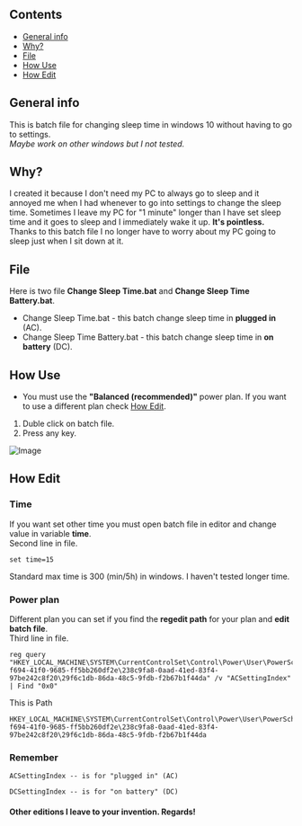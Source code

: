 ## Contents
* [General info](#general-info)
* [Why?](#why)
* [File](#file)
* [How Use](#how-use)
* [How Edit](#how-edit)

## General info
This is batch file for changing sleep time in windows 10 without having to go to settings.   
_Maybe work on other windows but I not tested._

## Why?
I created it because I don't need my PC to always go to sleep and it annoyed me when I had whenever to go into settings to change the sleep time.
Sometimes I leave my PC for "1 minute" longer than I have set sleep time and it goes to sleep and I immediately wake it up. **It's pointless.**   
Thanks to this batch file I no longer have to worry about my PC going to sleep just when I sit down at it.

## File
Here is two file **Change Sleep Time.bat** and **Change Sleep Time Battery.bat**.

* Change Sleep Time.bat - this batch change sleep time in **plugged in** (AC).
* Change Sleep Time Battery.bat - this batch change sleep time in **on battery** (DC).

## How Use
* You must use the **"Balanced (recommended)"** power plan. If you want to use a different plan check [How Edit](#how-edit).
1. Duble click on batch file.
2. Press any key.

![Image](https://user-images.githubusercontent.com/77416716/229752115-243c25a3-9797-438a-aa84-e4b22c9e3913.gif)

## How Edit
### Time
If you want set other time you must open batch file in editor and change value in variable **time**.  
Second line in file.
```
set time=15
```
Standard max time is 300 (min/5h) in windows. I haven't tested longer time.

### Power plan
Different plan you can set if you find the **regedit path** for your plan and **edit batch file**.  
Third line in file.
```
reg query "HKEY_LOCAL_MACHINE\SYSTEM\CurrentControlSet\Control\Power\User\PowerSchemes\381b4222-f694-41f0-9685-ff5bb260df2e\238c9fa8-0aad-41ed-83f4-97be242c8f20\29f6c1db-86da-48c5-9fdb-f2b67b1f44da" /v "ACSettingIndex" | Find "0x0"
```
This is Path
```
HKEY_LOCAL_MACHINE\SYSTEM\CurrentControlSet\Control\Power\User\PowerSchemes\381b4222-f694-41f0-9685-ff5bb260df2e\238c9fa8-0aad-41ed-83f4-97be242c8f20\29f6c1db-86da-48c5-9fdb-f2b67b1f44da
```
### Remember
```
ACSettingIndex -- is for "plugged in" (AC)
```
```
DCSettingIndex -- is for "on battery" (DC)
```

#### Other editions I leave to your invention. Regards!
